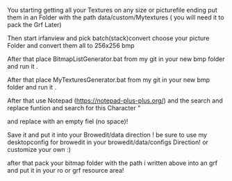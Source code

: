You starting getting all your Textures on any size or picturefile ending put them in an Folder with the path data/custom/Mytextures ( you will need it to pack the Grf Later)

Then start irfanview and pick batch(stack)convert choose your picture Folder and convert them all to 256x256 bmp

After that place BitmapListGenerator.bat from my git in your new bmp folder and run it .

After that place  MyTexturesGenerator.bat from my git in your new bmp folder and run it .

After that use Notepad (https://notepad-plus-plus.org/) and the search and replace funtion and search for this Character "

and replace with an empty fiel (no space)!

Save it and put it into your Browedit/data direction ! be sure to use my desktopconfig for browedit in your browedit/data/configs Direction! or customize your own :)

after that pack your bitmap folder with the path i written above into an grf and put it in your ro or grf resource area!
